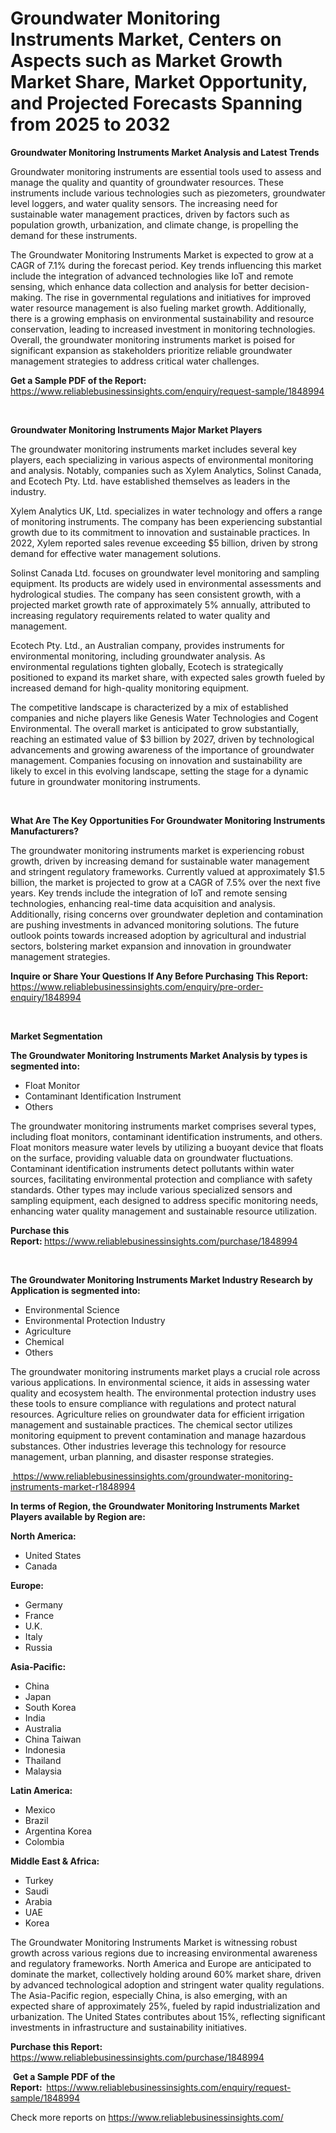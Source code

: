 <p><h1>Groundwater Monitoring Instruments Market, Centers on Aspects such as Market Growth Market Share, Market Opportunity, and Projected Forecasts Spanning from 2025 to 2032</h1></p><p><strong>Groundwater Monitoring Instruments Market Analysis and Latest Trends</strong></p>
<p><p>Groundwater monitoring instruments are essential tools used to assess and manage the quality and quantity of groundwater resources. These instruments include various technologies such as piezometers, groundwater level loggers, and water quality sensors. The increasing need for sustainable water management practices, driven by factors such as population growth, urbanization, and climate change, is propelling the demand for these instruments.</p><p>The Groundwater Monitoring Instruments Market is expected to grow at a CAGR of 7.1% during the forecast period. Key trends influencing this market include the integration of advanced technologies like IoT and remote sensing, which enhance data collection and analysis for better decision-making. The rise in governmental regulations and initiatives for improved water resource management is also fueling market growth. Additionally, there is a growing emphasis on environmental sustainability and resource conservation, leading to increased investment in monitoring technologies. Overall, the groundwater monitoring instruments market is poised for significant expansion as stakeholders prioritize reliable groundwater management strategies to address critical water challenges.</p></p>
<p><strong>Get a Sample PDF of the Report:&nbsp;</strong> <a href="https://www.reliablebusinessinsights.com/enquiry/request-sample/1848994?utm_campaign=3148&utm_medium=2&utm_source=Github&utm_content=ia&utm_term=11042025&utm_id=groundwater-monitoring-instruments">https://www.reliablebusinessinsights.com/enquiry/request-sample/1848994</a></p>
<p>&nbsp;</p>
<p><strong>Groundwater Monitoring Instruments Major Market Players</strong></p>
<p><p>The groundwater monitoring instruments market includes several key players, each specializing in various aspects of environmental monitoring and analysis. Notably, companies such as Xylem Analytics, Solinst Canada, and Ecotech Pty. Ltd. have established themselves as leaders in the industry.</p><p>Xylem Analytics UK, Ltd. specializes in water technology and offers a range of monitoring instruments. The company has been experiencing substantial growth due to its commitment to innovation and sustainable practices. In 2022, Xylem reported sales revenue exceeding $5 billion, driven by strong demand for effective water management solutions.</p><p>Solinst Canada Ltd. focuses on groundwater level monitoring and sampling equipment. Its products are widely used in environmental assessments and hydrological studies. The company has seen consistent growth, with a projected market growth rate of approximately 5% annually, attributed to increasing regulatory requirements related to water quality and management.</p><p>Ecotech Pty. Ltd., an Australian company, provides instruments for environmental monitoring, including groundwater analysis. As environmental regulations tighten globally, Ecotech is strategically positioned to expand its market share, with expected sales growth fueled by increased demand for high-quality monitoring equipment.</p><p>The competitive landscape is characterized by a mix of established companies and niche players like Genesis Water Technologies and Cogent Environmental. The overall market is anticipated to grow substantially, reaching an estimated value of $3 billion by 2027, driven by technological advancements and growing awareness of the importance of groundwater management. Companies focusing on innovation and sustainability are likely to excel in this evolving landscape, setting the stage for a dynamic future in groundwater monitoring instruments.</p></p>
<p>&nbsp;</p>
<p><strong>What Are The Key Opportunities For Groundwater Monitoring Instruments Manufacturers?</strong></p>
<p><p>The groundwater monitoring instruments market is experiencing robust growth, driven by increasing demand for sustainable water management and stringent regulatory frameworks. Currently valued at approximately $1.5 billion, the market is projected to grow at a CAGR of 7.5% over the next five years. Key trends include the integration of IoT and remote sensing technologies, enhancing real-time data acquisition and analysis. Additionally, rising concerns over groundwater depletion and contamination are pushing investments in advanced monitoring solutions. The future outlook points towards increased adoption by agricultural and industrial sectors, bolstering market expansion and innovation in groundwater management strategies.</p></p>
<p><strong>Inquire or Share Your Questions If Any Before Purchasing This Report:</strong> <a href="https://www.reliablebusinessinsights.com/enquiry/pre-order-enquiry/1848994?utm_campaign=3148&utm_medium=2&utm_source=Github&utm_content=ia&utm_term=11042025&utm_id=groundwater-monitoring-instruments">https://www.reliablebusinessinsights.com/enquiry/pre-order-enquiry/1848994</a></p>
<p>&nbsp;</p>
<p><strong>Market Segmentation</strong></p>
<p><strong>The Groundwater Monitoring Instruments Market Analysis by types is segmented into:</strong></p>
<p><ul><li>Float Monitor</li><li>Contaminant Identification Instrument</li><li>Others</li></ul></p>
<p><p>The groundwater monitoring instruments market comprises several types, including float monitors, contaminant identification instruments, and others. Float monitors measure water levels by utilizing a buoyant device that floats on the surface, providing valuable data on groundwater fluctuations. Contaminant identification instruments detect pollutants within water sources, facilitating environmental protection and compliance with safety standards. Other types may include various specialized sensors and sampling equipment, each designed to address specific monitoring needs, enhancing water quality management and sustainable resource utilization.</p></p>
<p><strong>Purchase this Report:&nbsp;</strong><a href="https://www.reliablebusinessinsights.com/purchase/1848994?utm_campaign=3148&utm_medium=2&utm_source=Github&utm_content=ia&utm_term=11042025&utm_id=groundwater-monitoring-instruments">https://www.reliablebusinessinsights.com/purchase/1848994</a></p>
<p>&nbsp;</p>
<p><strong>The Groundwater Monitoring Instruments Market Industry Research by Application is segmented into:</strong></p>
<p><ul><li>Environmental Science</li><li>Environmental Protection Industry</li><li>Agriculture</li><li>Chemical</li><li>Others</li></ul></p>
<p><p>The groundwater monitoring instruments market plays a crucial role across various applications. In environmental science, it aids in assessing water quality and ecosystem health. The environmental protection industry uses these tools to ensure compliance with regulations and protect natural resources. Agriculture relies on groundwater data for efficient irrigation management and sustainable practices. The chemical sector utilizes monitoring equipment to prevent contamination and manage hazardous substances. Other industries leverage this technology for resource management, urban planning, and disaster response strategies.</p></p>
<p><a href="https://www.reliablebusinessinsights.com/groundwater-monitoring-instruments-market-r1848994?utm_campaign=3148&utm_medium=2&utm_source=Github&utm_content=ia&utm_term=11042025&utm_id=groundwater-monitoring-instruments">&nbsp;https://www.reliablebusinessinsights.com/groundwater-monitoring-instruments-market-r1848994</a></p>
<p><strong>In terms of Region, the Groundwater Monitoring Instruments Market Players available by Region are:</strong></p>
<p>
    <p> <strong> North America: </strong>
        <ul>
            <li>United States</li>
            <li>Canada</li>
        </ul>
        </p> 
    <p> <strong> Europe: </strong>
        <ul>
            <li>Germany</li>
            <li>France</li>
            <li>U.K.</li>
            <li>Italy</li>
            <li>Russia</li>
        </ul>
        </p> 
    <p> <strong> Asia-Pacific: </strong>
        <ul>
            <li>China</li>
            <li>Japan</li>
            <li>South Korea</li>
            <li>India</li>
            <li>Australia</li>
            <li>China Taiwan</li>
            <li>Indonesia</li>
            <li>Thailand</li>
            <li>Malaysia</li>
        </ul>
        </p> 
    <p> <strong> Latin America: </strong>
        <ul>
            <li>Mexico</li>
            <li>Brazil</li>
            <li>Argentina Korea</li>
            <li>Colombia</li>
        </ul>
        </p> 
    <p> <strong> Middle East & Africa: </strong>
        <ul>
            <li>Turkey</li>
            <li>Saudi</li>
            <li>Arabia</li>
            <li>UAE</li>
            <li>Korea</li>
        </ul>
    </p>
    </p>
<p><p>The Groundwater Monitoring Instruments Market is witnessing robust growth across various regions due to increasing environmental awareness and regulatory frameworks. North America and Europe are anticipated to dominate the market, collectively holding around 60% market share, driven by advanced technological adoption and stringent water quality regulations. The Asia-Pacific region, especially China, is also emerging, with an expected share of approximately 25%, fueled by rapid industrialization and urbanization. The United States contributes about 15%, reflecting significant investments in infrastructure and sustainability initiatives.</p></p>
<p><strong>Purchase this Report: </strong><a href="https://www.reliablebusinessinsights.com/purchase/1848994?utm_campaign=3148&utm_medium=2&utm_source=Github&utm_content=ia&utm_term=11042025&utm_id=groundwater-monitoring-instruments">https://www.reliablebusinessinsights.com/purchase/1848994</a></p>
<p>&nbsp;<strong>Get a Sample PDF of the Report:&nbsp;&nbsp;</strong><a href="https://www.reliablebusinessinsights.com/enquiry/request-sample/1848994?utm_campaign=3148&utm_medium=2&utm_source=Github&utm_content=ia&utm_term=11042025&utm_id=groundwater-monitoring-instruments">https://www.reliablebusinessinsights.com/enquiry/request-sample/1848994</a></p>
<p><strong></strong></p>
<p>Check more reports on <a href="https://www.reliablebusinessinsights.com/?utm_campaign=3148&utm_medium=2&utm_source=Github&utm_content=ia&utm_term=11042025&utm_id=groundwater-monitoring-instruments">https://www.reliablebusinessinsights.com/</a></p>